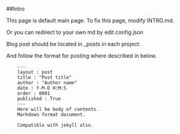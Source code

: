 ##Intro

This page is default main page. To fix this page, modify INTRO.md.

Or you can redirect to your own md by edit config.json

Blog post should be located in \_posts in each project.

And follow the format for posting where described in below.

        ---
        layout : post
        title : "Post title"
        author : "Author name"
        date : Y-M-D H:M:S
        order : 0001
        published : True
        ---
        Here will be body of contents.
        Markdown format document.

        Compatible with jekyll also.

